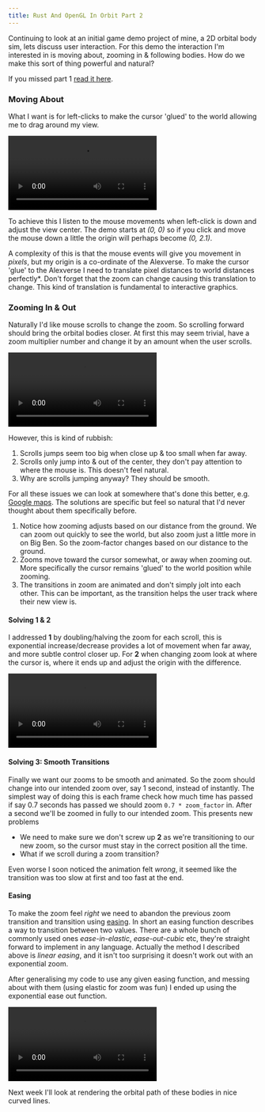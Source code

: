 ```yaml
---
title: Rust And OpenGL In Orbit Part 2
---
```

Continuing to look at an initial game demo project of mine, a 2D orbital body sim, lets discuss user interaction. For this demo the interaction I'm interested in is moving about, zooming in & following bodies. How do we make this sort of thing powerful and natural?

If you missed part 1 [read it here](/2017/06/09/rust-and-opengl-in-orbit.html).

### Moving About
What I want is for left-clicks to make the cursor 'glued' to the world allowing me to drag around my view.

<video src="/assets/orbit-p2/dragging.webm" loop controls></video>

To achieve this I listen to the mouse movements when left-click is down and adjust the view center. The demo starts at *(0, 0)* so if you click and move the mouse down a little the origin will perhaps become *(0, 2.1)*.

A complexity of this is that the mouse events will give you movement in *pixels*, but my origin is a co-ordinate of the Alexverse. To make the cursor 'glue' to the Alexverse I need to translate pixel distances to world distances perfectly\*. Don't forget that the zoom can change causing this translation to change. This kind of translation is fundamental to interactive graphics.

### Zooming In & Out
Naturally I'd like mouse scrolls to change the zoom. So scrolling forward should bring the orbital bodies closer. At first this may seem trivial, have a zoom multiplier number and change it by an amount when the user scrolls.

<video src="/assets/orbit-p2/bad-zoom.webm" loop controls></video>

However, this is kind of rubbish:
1. Scrolls jumps seem too big when close up & too small when far away.
2. Scrolls only jump into & out of the center, they don't pay attention to where the mouse is. This doesn't feel natural.
3. Why are scrolls jumping anyway? They should be smooth.

For all these issues we can look at somewhere that's done this better, e.g. [Google maps](https://www.google.co.uk/maps/@30.1590487,-30.1284594,3z). The solutions are specific but feel so natural that I'd never thought about them specifically before.
1. Notice how zooming adjusts based on our distance from the ground. We can zoom out quickly to see the world, but also zoom just a little more in on Big Ben. So the zoom-factor changes based on our distance to the ground.
2. Zooms move toward the cursor somewhat, or away when zooming out. More specifically the cursor remains 'glued' to the world position while zooming.
3. The transitions in zoom are animated and don't simply jolt into each other. This can be important, as the transition helps the user track where their new view is.

#### Solving 1 & 2
I addressed **1** by doubling/halving the zoom for each scroll, this is exponential increase/decrease provides a lot of movement when far away, and more subtle control closer up. For **2** when changing zoom look at where the cursor is, where it ends up and adjust the origin with the difference.

<video src="/assets/orbit-p2/better-zoom.webm" loop controls></video>


#### Solving 3: Smooth Transitions
Finally we want our zooms to be smooth and animated. So the zoom should change into our intended zoom over, say 1 second, instead of instantly. The simplest way of doing this is each frame check how much time has passed if say 0.7 seconds has passed we should zoom `0.7 * zoom_factor` in. After a second we'll be zoomed in fully to our intended zoom. This presents new problems
* We need to make sure we don't screw up **2** as we're transitioning to our new zoom, so the cursor must stay in the correct position all the time.
* What if we scroll during a zoom transition?

Even worse I soon noticed the animation felt *wrong*, it seemed like the transition was too slow at first and too fast at the end.

#### Easing
To make the zoom feel *right* we need to abandon the previous zoom transition and transition using [easing](http://easings.net). In short an easing function describes a way to transition between two values. There are a whole bunch of commonly used ones *ease-in-elastic*, *ease-out-cubic* etc, they're straight forward to implement in any language. Actually the method I described above is *linear easing*, and it isn't too surprising it doesn't work out with an exponential zoom.

After generalising my code to use any given easing function, and messing about with them (using elastic for zoom was fun) I ended up using the exponential ease out function.

<video src="/assets/orbit-p2/easing-zoom.webm" loop controls></video>

Next week I'll look at rendering the orbital path of these bodies in nice curved lines.
